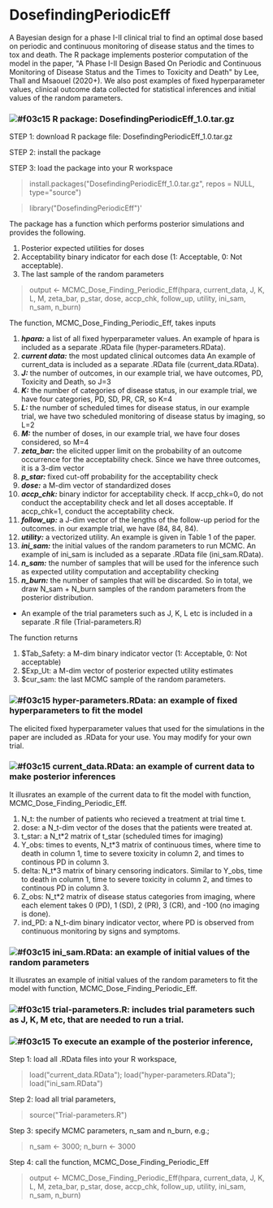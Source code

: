 # DosefindingPeriodicEff
A Bayesian design for a phase I-II clinical trial to find an optimal dose based on periodic and continuous monitoring of disease status and the times to tox and death.  The R package implements posterior computation of the model in the paper, "A Phase I-II Design Based On Periodic and Continuous Monitoring of Disease Status and the Times to Toxicity and Death" by Lee, Thall and Msaouel (2020+).  We also post examples of fixed hyperparameter values, clinical outcome data collected for statistical inferences and initial values of the random parameters.  


### ![#f03c15](https://placehold.it/15/f03c15/000000?text=+) R package: DosefindingPeriodicEff_1.0.tar.gz
STEP 1: download R package file: DosefindingPeriodicEff_1.0.tar.gz

STEP 2: install the package

STEP 3: load the package into your R workspace

> install.packages("DosefindingPeriodicEff_1.0.tar.gz", repos = NULL, type="source")

> library("DosefindingPeriodicEff")'


The package has a function which performs posterior simulations and provides the following.
1. Posterior expected utilities for doses
2. Acceptability binary indicator for each dose (1: Acceptable, 0: Not acceptable).
3. The last sample of the random parameters

> output <- MCMC_Dose_Finding_Periodic_Eff(hpara, current_data, J, K, L, M, zeta_bar, p_star, dose, accp_chk, follow_up, utility, ini_sam, n_sam, n_burn)

The function, MCMC_Dose_Finding_Periodic_Eff, takes inputs
1. ***hpara:*** a list of all fixed hyperparameter values. An example of hpara is included as a separate .RData file (hyper-parameters.RData).
2. ***current data:*** the most updated clinical outcomes data An example of current_data is included as a separate .RData file (current_data.RData).
3. ***J:*** the number of outcomes, in our example trial, we have outcomes, PD, Toxicity and Death, so J=3
4. ***K:*** the number of categories of disease status, in our example trial, we have four categories, PD, SD, PR, CR, so K=4
5. ***L:*** the number of scheduled times for disease status, in our example trial, we have two scheduled monitoring of disease status by imaging, so L=2
6. ***M:*** the number of doses, in our example trial, we have four doses considered, so M=4
7. ***zeta_bar:*** the elicited upper limit on the probability of an outcome occurrence for the acceptability check.  Since we have three outcomes, it is a 3-dim vector
8. ***p_star:*** fixed cut-off probability for the acceptability check
9. ***dose:*** a M-dim vector of standardized doses
10. ***accp_chk:*** binary indictor for acceptability check.  If accp_chk=0, do not conduct the acceptability check and let all doses acceptable. If accp_chk=1, conduct the acceptability check.
11. ***follow_up:*** a J-dim vector of the lengths of the follow-up period for the outcomes. in our example trial, we have (84, 84, 84).
12. ***utility:*** a vectorized utility.  An example is given in Table 1 of the paper. 
13. ***ini_sam:*** the initial values of the random parameters to run MCMC. An example of ini_sam is included as a separate .RData file (ini_sam.RData).
14. ***n_sam:*** the number of samples that will be used for the inference such as expected utility computation and acceptability checking
15. ***n_burn:*** the number of samples that will be discarded.  So in total, we draw N_sam + N_burn samples of the random parameters from the posterior distribution.

- An example of the trial parameters such as J, K, L etc is included in a separate .R file (Trial-parameters.R)

The function returns
1. $Tab_Safety: a M-dim binary indicator vector (1: Acceptable, 0: Not acceptable)
2. $Exp_Ut: a M-dim vector of posterior expected utility estimates
3. $cur_sam: the last MCMC sample of the random parameters.


### ![#f03c15](https://placehold.it/15/f03c15/000000?text=+) hyper-parameters.RData: an example of fixed hyperparameters to fit the model
The elicited fixed hyperparameter values that used for the simulations in the paper are included as .RData for your use.  You may modify for your own trial.

### ![#f03c15](https://placehold.it/15/f03c15/000000?text=+) current_data.RData: an example of current data to make posterior inferences
It illusrates an example of the current data to fit the model with function, MCMC_Dose_Finding_Periodic_Eff. 
1. N_t: the number of patients who recieved a treatment at trial time t.
2. dose: a N_t-dim vector of the doses that the patients were treated at.
3. t_star: a N_t*2 matrix of t_star (scheduled times for imaging)
4. Y_obs: times to events, N_t*3 matrix of continuous times, where time to death in column 1, time to severe toxicity in column 2, and times to continous PD in column 3.
5. delta: N_t*3 matrix of binary censoring indicators. Similar to Y_obs, time to death in column 1, time to severe toxicity in column 2, and times to continous PD in column 3.
6. Z_obs: N_t*2 matrix of disease status categories from imaging, where each element takes 0 (PD), 1 (SD), 2 (PR), 3 (CR), and -100 (no imaging is done).
7. ind_PD: a N_t-dim binary indicator vector, where PD is observed from continuous monitoring by signs and symptoms.  


### ![#f03c15](https://placehold.it/15/f03c15/000000?text=+) ini_sam.RData: an example of initial values of the random parameters
It illusrates an example of initial values of the random parameters to fit the model with function, MCMC_Dose_Finding_Periodic_Eff. 

### ![#f03c15](https://placehold.it/15/f03c15/000000?text=+) trial-parameters.R: includes trial parameters such as J, K, M etc, that are needed to run a trial.


### ![#f03c15](https://placehold.it/15/f03c15/000000?text=+)  To execute an example of the posterior inference, 

Step 1: load all .RData files into your R workspace, 

> load("current_data.RData"); load("hyper-parameters.RData"); load("ini_sam.RData")

Step 2: load all trial parameters, 

> source("Trial-parameters.R")

Step 3: specify MCMC parameters, n_sam and n_burn, e.g.;

> n_sam <- 3000; n_burn <- 3000

Step 4: call the function, MCMC_Dose_Finding_Periodic_Eff  

> output <- MCMC_Dose_Finding_Periodic_Eff(hpara, current_data, J, K, L, M, zeta_bar, p_star, dose, accp_chk, follow_up, utility, ini_sam, n_sam, n_burn)
